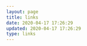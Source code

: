 ```yaml
---
layout: page
title: links
date: 2020-04-17 17:26:29
updated: 2020-04-17 17:26:29
type: links
---
```

